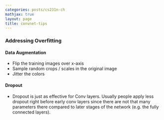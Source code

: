 ```yaml
---
categories: posts/cs231n-ch
mathjax: true
layout: page
title: convnet-tips
---
```


<a name='overfitting'></a>
### Addressing Overfitting

#### Data Augmentation

- Flip the training images over x-axis
- Sample random crops / scales in the original image
- Jitter the colors

#### Dropout 

- Dropout is just as effective for Conv layers. Usually people apply less dropout right before early conv layers since there are not that many parameters there compared to later stages of the network (e.g. the fully connected layers).